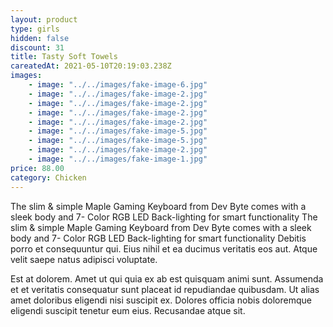 ```yaml
---
layout: product
type: girls
hidden: false
discount: 31
title: Tasty Soft Towels
careatedAt: 2021-05-10T20:19:03.238Z
images:
    - image: "../../images/fake-image-6.jpg"
    - image: "../../images/fake-image-2.jpg"
    - image: "../../images/fake-image-2.jpg"
    - image: "../../images/fake-image-2.jpg"
    - image: "../../images/fake-image-2.jpg"
    - image: "../../images/fake-image-5.jpg"
    - image: "../../images/fake-image-5.jpg"
    - image: "../../images/fake-image-2.jpg"
    - image: "../../images/fake-image-1.jpg"
price: 88.00
category: Chicken
---
```

The slim & simple Maple Gaming Keyboard from Dev Byte comes with a sleek body and 7- Color RGB LED Back-lighting for smart functionality
The slim & simple Maple Gaming Keyboard from Dev Byte comes with a sleek body and 7- Color RGB LED Back-lighting for smart functionality
Debitis porro et consequuntur qui. Eius nihil et ea ducimus veritatis eos aut. Atque velit saepe natus adipisci voluptate.
 Est at dolorem. Amet ut qui quia ex ab est quisquam animi sunt. Assumenda et et veritatis consequatur sunt placeat id repudiandae quibusdam. Ut alias amet doloribus eligendi nisi suscipit ex. Dolores officia nobis doloremque eligendi suscipit tenetur eum eius. Recusandae atque sit.
